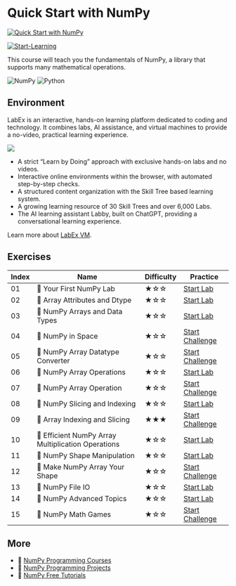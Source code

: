 # Quick Start with NumPy

[![Quick Start with NumPy](https://cover-creator.appbot.io/quick-start-with-numpy.png)](https://labex.io/courses/quick-start-with-numpy)

[![Start-Learning](https://img.shields.io/badge/Start-Learning-whitesmoke?style=for-the-badge)](https://labex.io/courses/quick-start-with-numpy)

This course will teach you the fundamentals of NumPy, a library that supports many mathematical operations. 

![NumPy](https://img.shields.io/badge/NumPy-whitesmoke?style=for-the-badge&logo=numpy)
![Python](https://img.shields.io/badge/Python-whitesmoke?style=for-the-badge&logo=python)


## Environment

LabEx is an interactive, hands-on learning platform dedicated to coding and technology. It combines labs, AI assistance, and virtual machines to provide a no-video, practical learning experience.

![](https://tutorial-screenshot.getvm.io/images/vm-1725247253.png)

- A strict “Learn by Doing” approach with exclusive hands-on labs and no videos.
- Interactive online environments within the browser, with automated step-by-step checks.
- A structured content organization with the Skill Tree based learning system.
- A growing learning resource of 30 Skill Trees and over 6,000 Labs.
- The AI learning assistant Labby, built on ChatGPT, providing a conversational learning experience.

Learn more about [LabEx VM](https://support.labex.io/using-labex/virtual-machine).

## Exercises

|   Index | Name                                               | Difficulty   | Practice                                                                                                                      |
|---------|----------------------------------------------------|--------------|-------------------------------------------------------------------------------------------------------------------------------|
|      01 | 📖 Your First NumPy Lab                            | ★☆☆          | <a target='_blank' href='https://labex.io/tutorials/numpy-your-first-numpy-lab-92735'>Start Lab</a>                           |
|      02 | 📖 Array Attributes and Dtype                      | ★☆☆          | <a target='_blank' href='https://labex.io/tutorials/numpy-array-attributes-and-dtype-8027'>Start Lab</a>                      |
|      03 | 📖 NumPy Arrays and Data Types                     | ★☆☆          | <a target='_blank' href='https://labex.io/tutorials/numpy-numpy-arrays-and-data-types-4996'>Start Lab</a>                     |
|      04 | 🎯 NumPy in Space                                  | ★☆☆          | <a target='_blank' href='https://labex.io/tutorials/numpy-numpy-in-space-33961'>Start Challenge</a>                           |
|      05 | 🎯 NumPy Array Datatype Converter                  | ★☆☆          | <a target='_blank' href='https://labex.io/tutorials/numpy-numpy-array-datatype-converter-9187'>Start Challenge</a>            |
|      06 | 📖 NumPy Array Operations                          | ★☆☆          | <a target='_blank' href='https://labex.io/tutorials/numpy-numpy-array-operations-1403'>Start Lab</a>                          |
|      07 | 🎯 NumPy Array Operation                           | ★☆☆          | <a target='_blank' href='https://labex.io/tutorials/python-numpy-array-operation-8708'>Start Challenge</a>                    |
|      08 | 📖 NumPy Slicing and Indexing                      | ★☆☆          | <a target='_blank' href='https://labex.io/tutorials/numpy-numpy-slicing-and-indexing-352'>Start Lab</a>                       |
|      09 | 🎯 Array Indexing and Slicing                      | ★★★          | <a target='_blank' href='https://labex.io/tutorials/numpy-array-indexing-and-slicing-38504'>Start Challenge</a>               |
|      10 | 📖 Efficient NumPy Array Multiplication Operations | ★☆☆          | <a target='_blank' href='https://labex.io/tutorials/numpy-efficient-numpy-array-multiplication-operations-5007'>Start Lab</a> |
|      11 | 📖 NumPy Shape Manipulation                        | ★☆☆          | <a target='_blank' href='https://labex.io/tutorials/numpy-numpy-shape-manipulation-214'>Start Lab</a>                         |
|      12 | 🎯 Make NumPy Array Your Shape                     | ★☆☆          | <a target='_blank' href='https://labex.io/tutorials/numpy-make-numpy-array-your-shape-8687'>Start Challenge</a>               |
|      13 | 📖 NumPy File IO                                   | ★☆☆          | <a target='_blank' href='https://labex.io/tutorials/numpy-numpy-file-io-127'>Start Lab</a>                                    |
|      14 | 📖 NumPy Advanced Topics                           | ★☆☆          | <a target='_blank' href='https://labex.io/tutorials/numpy-numpy-advanced-topics-11'>Start Lab</a>                             |
|      15 | 🎯 NumPy Math Games                                | ★☆☆          | <a target='_blank' href='https://labex.io/tutorials/python-numpy-math-games-10'>Start Challenge</a>                           |

## More

- 🔗 [NumPy Programming Courses](https://github.com/labex-labs/awesome-programming-courses)
- 🔗 [NumPy Programming Projects](https://github.com/labex-labs/awesome-programming-projects)
- 🔗 [NumPy Free Tutorials](https://github.com/labex-labs/numpy-free-tutorials)

